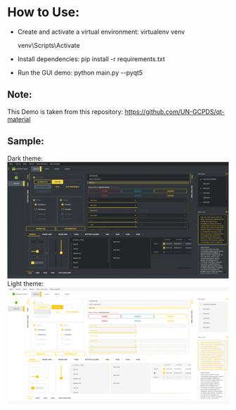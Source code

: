 How to Use:
===========

* Create and activate a virtual environment:
    virtualenv venv
    
    venv\Scripts\Activate

* Install dependencies:
	pip install -r requirements.txt
	
* Run the GUI demo:
	python main.py --pyqt5
    
    
Note:
----
This Demo is taken from this repository: 
https://github.com/UN-GCPDS/qt-material


Sample:
----
Dark theme:
![dark](https://github.com/UN-GCPDS/qt-material/raw/master/docs/source/notebooks/_images/dark.gif)
Light theme:
![light](https://github.com/UN-GCPDS/qt-material/raw/master/docs/source/notebooks/_images/light.gif)
